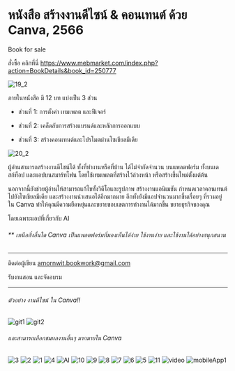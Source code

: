 # หนังสือ สร้างงานดีไซน์ & คอนเทนต์ ด้วย Canva, 2566
Book for sale

สั่งซื้อ คลิกที่นี่ https://www.mebmarket.com/index.php?action=BookDetails&book_id=250777   

![19_2](https://github.com/prakayrat/DesignAndContentInCanva/assets/51775195/bd92a1e4-5f55-4348-9602-d3cdaa0aac9d)
   

ภายในหนังสือ มี 12 บท แบ่งเป็น 3 ส่วน   


-  ส่วนที่ 1: การตั้งค่า เทมเพลต และฟีเจอร์   

-  ส่วนที่ 2: เคล็ดลับการสร้างแบรนด์และหลักการออกแบบ   

-  ส่วนที่ 3: สร้างคอนเทนต์และโปรโมตผ่านโซเชียลมีเดีย   


![20_2](https://github.com/prakayrat/DesignAndContentInCanva/assets/51775195/cd3395f8-faa2-41c3-ac48-f3835bcd0cdf)



ผู้อ่านสามารถสร้างงานดีไซน์ได้ ทั้งที่ทำงานหรือที่บ้าน ได้ไม่จำกัดจำนวน บนแพลตฟอร์ม ทั้งบนเดสก์ท็อป และแอปบนสมาร์ทโฟน โดยใช้เทมเพลตที่สร้างไว้ล่วงหน้า หรือสร้างขึ้นใหม่ตั้งแต่ต้น 

นอกจากนี้ยังช่วยผู้อ่านให้สามารถแก้ไขทั้งวิดีโอและรูปภาพ สร้างงานแอนิเมชัน กำหนดเวลาคอนเทนต์ไปยังโซเชียลมีเดีย และสร้างงานนำเสนอได้อีกมากมาย อีกทั้งยังมีแอปจำนวนมากขึ้นเรื่อยๆ ที่รวมอยู่ใน Canva ทำให้คุณมีความยืดหยุ่นและขยายขอบเขตการทำงานได้มากขึ้น ขยายธุรกิจของคุณ 

โดยเฉพาะแอปที่เกี่ยวกับ AI 
 
###### ** เหนือสิ่งอื่นใด Canva เป็นแพลตฟอร์มที่มองเห็นได้ง่าย ใช้งานง่าย และใช้งานได้อย่างสนุกสนาน    

***

  
ติดต่อผู้เขียน
amornwit.bookwork@gmail.com

รับงานสอน และจัดอบรม



***   

###### ตัวอย่าง งานดีไซน์ ใน Canva!!   

![git1](https://github.com/prakayrat/DesignAndContentInCanva/assets/51775195/ae7c018a-1650-46af-8218-1b642b1f3f05)
![git2](https://github.com/prakayrat/DesignAndContentInCanva/assets/51775195/0a093026-1c17-43fc-8723-fb2c09d00382)


###### และสามารถเลือกชมผลงานอื่นๆ มากมายใน Canva   
![3](https://github.com/prakayrat/DesignAndContentInCanva/assets/51775195/1ba3c4f9-e361-4219-a919-d09ea452d817)
![2](https://github.com/prakayrat/DesignAndContentInCanva/assets/51775195/ac61d595-bb4d-4b52-8ad0-84d7420f1a6a)
![1](https://github.com/prakayrat/DesignAndContentInCanva/assets/51775195/f63888b9-dc39-4309-b7cb-731a8cd10afc)
![4](https://github.com/prakayrat/DesignAndContentInCanva/assets/51775195/a957d4a2-e1e1-44a0-b12e-60eda4911d91)
![AI](https://github.com/prakayrat/DesignAndContentInCanva/assets/51775195/12509ec3-ad9d-4b29-af60-10f46c8ce9c0)
![10](https://github.com/prakayrat/DesignAndContentInCanva/assets/51775195/7d12424d-1c03-47bf-afad-7bd5cde6a74d)
![9](https://github.com/prakayrat/DesignAndContentInCanva/assets/51775195/5894646b-3434-4c2e-9959-88eab724db56)
![8](https://github.com/prakayrat/DesignAndContentInCanva/assets/51775195/3c0eed02-aa44-4866-8fba-18be078d42b3)
![7](https://github.com/prakayrat/DesignAndContentInCanva/assets/51775195/2b865e1f-af2c-409d-9e64-2d03ba3cface)
![6](https://github.com/prakayrat/DesignAndContentInCanva/assets/51775195/f0ca09ff-bc30-4946-9ae8-3e674aede928)
![5](https://github.com/prakayrat/DesignAndContentInCanva/assets/51775195/c3e63542-959b-43a2-8d19-2f8729659a12)
![11](https://github.com/prakayrat/DesignAndContentInCanva/assets/51775195/e5c0d94c-dd99-4331-b353-293b7f6b24c3)
![video](https://github.com/prakayrat/DesignAndContentInCanva/assets/51775195/2826ed5f-294f-4634-84de-7e57a4bbdf8d)
![mobileApp1](https://github.com/prakayrat/DesignAndContentInCanva/assets/51775195/beeff768-6afc-43cd-bea5-73702a441fed)


